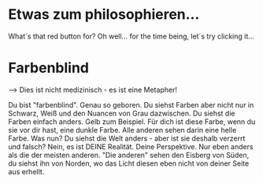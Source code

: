 # Etwas zum philosophieren...

What´s that red button for?
Oh well... for the time being, let´s try clicking it...



# Farbenblind

--> Dies ist nicht medizinisch - es ist eine Metapher!

Du bist "farbenblind". Genau so geboren. Du siehst Farben aber nicht nur in Schwarz, Weiß und den Nuancen von Grau dazwischen.
Du siehst die Farben einfach anders.
Gelb zum Beispiel. Für dich ist diese Farbe, wenn du sie vor dir hast, eine dunkle Farbe. Alle anderen sehen darin eine helle Farbe.
Was nun? Du siehst die Welt anders - aber ist sie deshalb verzerrt und falsch?
Nein, es ist DEINE Realität. Deine Perspektive. Nur eben anders als die der meisten anderen.
"Die anderen" sehen den Eisberg von Süden, du siehst ihn von Norden, wo das Licht diesen eben nicht von deiner Seite aus erhellt.

